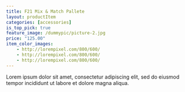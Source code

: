 ```yaml
---
title: F21 Mix & Match Pallete
layout: productItem
categories: [accessories]
is_top_pick: true
feature_image: /dummypic/picture-2.jpg
price: "125.00"
item_color_images:
    - http://lorempixel.com/800/600/
    - http://lorempixel.com/800/600/
    - http://lorempixel.com/800/600/
---
```


Lorem ipsum dolor sit amet, consectetur adipiscing elit, sed do eiusmod tempor incididunt ut labore et dolore magna aliqua.
